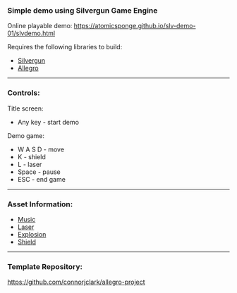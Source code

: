 ### Simple demo using Silvergun Game Engine

Online playable demo:
<https://atomicsponge.github.io/slv-demo-01/slvdemo.html>

Requires the following libraries to build:
- [Silvergun](https://github.com/AtomicSponge/silvergun)
- [Allegro](https://github.com/liballeg/allegro5)

---

### Controls:

Title screen:
 - Any key - start demo

Demo game:
 - W A S D - move
 - K - shield
 - L - laser
 - Space - pause
 - ESC - end game

---

### Asset Information:
- [Music](https://freesound.org/people/joshuaempyre/sounds/250856/)
- [Laser](https://freesound.org/people/SamsterBirdies/sounds/470903/)
- [Explosion](https://freesound.org/people/deleted_user_5405837/sounds/399303/)
- [Shield](https://freesound.org/people/matucha/sounds/116037/)

---

### Template Repository:
<https://github.com/connorjclark/allegro-project>
